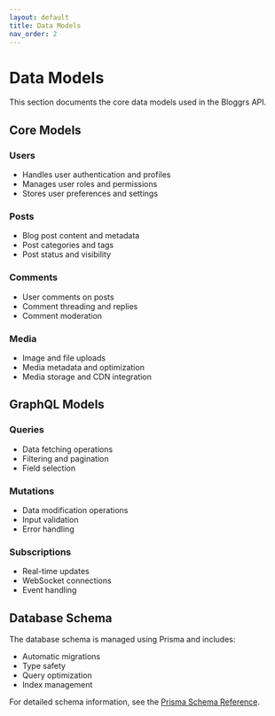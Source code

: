 ```yaml
---
layout: default
title: Data Models
nav_order: 2
---
```


# Data Models

This section documents the core data models used in the Bloggrs API.

## Core Models

### Users
- Handles user authentication and profiles
- Manages user roles and permissions
- Stores user preferences and settings

### Posts
- Blog post content and metadata
- Post categories and tags
- Post status and visibility

### Comments
- User comments on posts
- Comment threading and replies
- Comment moderation

### Media
- Image and file uploads
- Media metadata and optimization
- Media storage and CDN integration

## GraphQL Models

### Queries
- Data fetching operations
- Filtering and pagination
- Field selection

### Mutations
- Data modification operations
- Input validation
- Error handling

### Subscriptions
- Real-time updates
- WebSocket connections
- Event handling

## Database Schema

The database schema is managed using Prisma and includes:

- Automatic migrations
- Type safety
- Query optimization
- Index management

For detailed schema information, see the [Prisma Schema Reference](/schema-reference). 